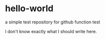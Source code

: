 # hello-world
a simple test repository for github function test

I don't know exactly what I should write here. 
